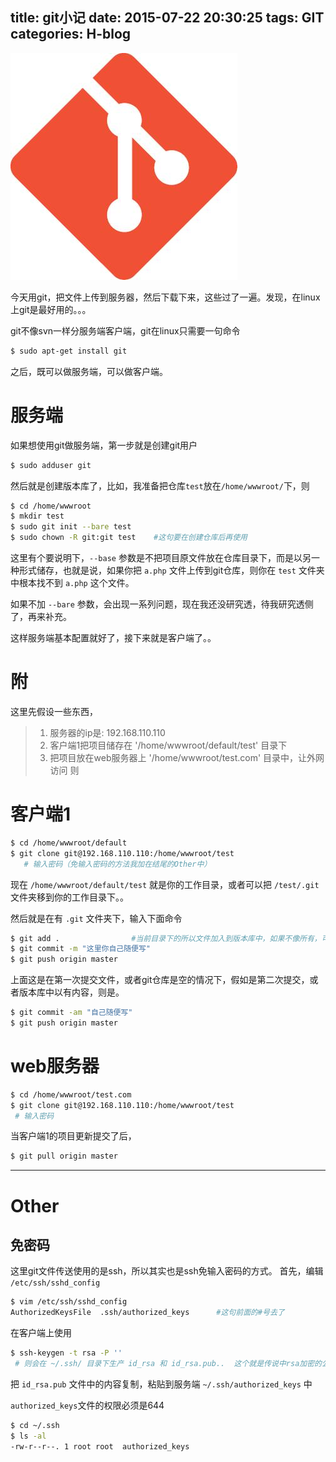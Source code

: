 title: git小记
date: 2015-07-22 20:30:25
tags: GIT
categories: H-blog
---
![GIT](/img/git.jpg)
<!--more-->

今天用git，把文件上传到服务器，然后下载下来，这些过了一遍。发现，在linux上git是最好用的。。。


git不像svn一样分服务端客户端，git在linux只需要一句命令 
```bash
$ sudo apt-get install git
```
之后，既可以做服务端，可以做客户端。

# 服务端

如果想使用git做服务端，第一步就是创建git用户

```bash
$ sudo adduser git
```

然后就是创建版本库了，比如，我准备把仓库`test`放在`/home/wwwroot/`下，则
```bash
$ cd /home/wwwroot
$ mkdir test
$ sudo git init --bare test 
$ sudo chown -R git:git test    #这句要在创建仓库后再使用       
```
这里有个要说明下，`--base` 参数是不把项目原文件放在仓库目录下，而是以另一种形式储存，也就是说，如果你把 `a.php` 文件上传到git仓库，则你在 `test` 文件夹中根本找不到 `a.php` 这个文件。

如果不加 `--bare` 参数，会出现一系列问题，现在我还没研究透，待我研究透侧了，再来补充。

这样服务端基本配置就好了，接下来就是客户端了。。

# 附
这里先假设一些东西，
> 1. 服务器的ip是: 192.168.110.110
> 2. 客户端1把项目储存在 '/home/wwwroot/default/test' 目录下
> 3. 把项目放在web服务器上 '/home/wwwroot/test.com' 目录中，让外网访问
则

# 客户端1

```bash
$ cd /home/wwwroot/default
$ git clone git@192.168.110.110:/home/wwwroot/test
   # 输入密码（免输入密码的方法我加在结尾的Other中）
```
现在 `/home/wwwroot/default/test` 就是你的工作目录，或者可以把 `/test/.git`文件夹移到你的工作目录下。。

然后就是在有 `.git` 文件夹下，输入下面命令

```bash
$ git add .                #当前目录下的所以文件加入到版本库中，如果不像所有，可以 git add 具体文件
$ git commit -m "这里你自己随便写"
$ git push origin master
```

上面这是在第一次提交文件，或者git仓库是空的情况下，假如是第二次提交，或者版本库中以有内容，则是。

```bash
$ git commit -am "自己随便写"
$ git push origin master
```
# web服务器

```bash
$ cd /home/wwwroot/test.com
$ git clone git@192.168.110.110:/home/wwwroot/test
 # 输入密码
```

当客户端1的项目更新提交了后，

```bash
$ git pull origin master
```

------

# Other

## 免密码

这里git文件传送使用的是ssh，所以其实也是ssh免输入密码的方式。
首先，编辑 `/etc/ssh/sshd_config`

```bash
$ vim /etc/ssh/sshd_config
AuthorizedKeysFile	.ssh/authorized_keys      #这句前面的#号去了
```

在客户端上使用
```bash
$ ssh-keygen -t rsa -P ''
 # 则会在 ~/.ssh/ 目录下生产 id_rsa 和 id_rsa.pub..  这个就是传说中rsa加密的公钥和私钥
```
把 `id_rsa.pub` 文件中的内容复制，粘贴到服务端 `~/.ssh/authorized_keys` 中

`authorized_keys`文件的权限必须是644
```bash
$ cd ~/.ssh
$ ls -al
-rw-r--r--. 1 root root  authorized_keys
```